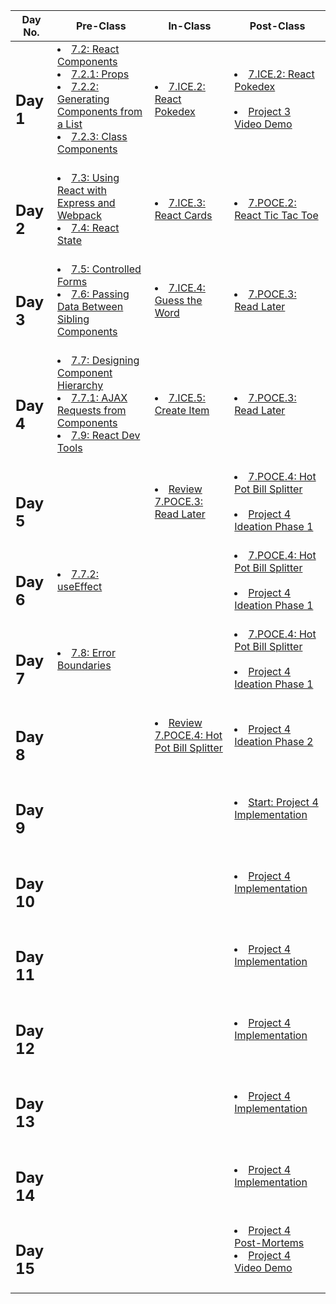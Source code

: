 |Day No.|Pre-Class|In-Class|Post-Class|
| --- | --- | --- | --- |
|<h2>Day 1</h2>|<li>[7.2: React Components](day1/preclass/7.2-react-components.md)</li><li>[7.2.1: Props](day1/preclass/7.2.1-props.md)</li><li>[7.2.2: Generating Components from a List](day1/preclass/7.2.2-generating-components-from-a-list.md)</li><li>[7.2.3: Class Components](day1/preclass/7.2.3-class-components.md)</li><br>|<li>[7.ICE.2: React Pokedex](day1/inclass/7.ice.2-pokedex.md)</li><br>|<li>[7.ICE.2: React Pokedex](day1/postclass/7.ice.2-pokedex.md)</li><br><li>[Project 3 Video Demo](day1/postclass/project-3-full-stack-game.md)</li><br>|
|<h2>Day 2</h2>|<li>[7.3: Using React with Express and Webpack](day2/preclass/7.3-using-react-with-express-and-webpack.md)</li><li>[7.4: React State](day2/preclass/7.4-react-state.md)</li><br>|<li>[7.ICE.3: React Cards](day2/inclass/7.ice.3-react-cards.md)</li><br>|<li>[7.POCE.2: React Tic Tac Toe](day2/postclass/7.poce.2-react-tic-tac-toe.md)</li><br>|
|<h2>Day 3</h2>|<li>[7.5: Controlled Forms](day3/preclass/7.5-controlled-forms.md)</li><li>[7.6: Passing Data Between Sibling Components](day3/preclass/7.6-passing-data-between-sibling-components.md)</li><br>|<li>[7.ICE.4: Guess the Word](day3/inclass/7.ice.4-guess-the-word.md)</li><br>|<li>[7.POCE.3: Read Later](day3/postclass/7.poce.3-read-later.md)</li><br>|
|<h2>Day 4</h2>|<li>[7.7: Designing Component Hierarchy](day4/preclass/7.7-designing-component-hierarchy.md)</li><li>[7.7.1: AJAX Requests from Components](day4/preclass/7.7.1-ajax-requests-from-components.md)</li><li>[7.9: React Dev Tools](day4/preclass/7.9-react-dev-tools.md)</li><br>|<li>[7.ICE.5: Create Item](day4/inclass/7.ice.5-create-item.md)</li><br>|<li>[7.POCE.3: Read Later](day4/postclass/7.poce.3-read-later.md)</li><br>|
|<h2>Day 5</h2>|<br>|<li>[Review 7.POCE.3: Read Later](day5/inclass/7.poce.3-read-later.md)</li><br>|<li>[7.POCE.4: Hot Pot Bill Splitter](day5/postclass/7.poce.4-hot-pot-bill-splitter.md)</li><br><li>[Project 4 Ideation Phase 1](day5/postclass/project-4-full-stack-react-app.md)</li><br>|
|<h2>Day 6</h2>|<li>[7.7.2: useEffect](day6/preclass/7.7.2-useeffect.md)</li><br>|<br>|<li>[7.POCE.4: Hot Pot Bill Splitter](day6/postclass/7.poce.4-hot-pot-bill-splitter.md)</li><br><li>[Project 4 Ideation Phase 1](day6/postclass/project-4-full-stack-react-app.md)</li><br>|
|<h2>Day 7</h2>|<li>[7.8: Error Boundaries](day7/preclass/7.8-error-boundaries.md)</li><br>|<br>|<li>[7.POCE.4: Hot Pot Bill Splitter](day7/postclass/7.poce.4-hot-pot-bill-splitter.md)</li><br><li>[Project 4 Ideation Phase 1](day7/postclass/project-4-full-stack-react-app.md)</li><br>|
|<h2>Day 8</h2>|<br>|<li>[Review 7.POCE.4: Hot Pot Bill Splitter](day8/inclass/course-methodology.md)</li><br>|<li>[Project 4 Ideation Phase 2](day8/postclass/project-4-full-stack-react-app.md)</li><br>|
|<h2>Day 9</h2>|<br>|<br>|<li>[Start: Project 4 Implementation](day9/postclass/project-4-full-stack-react-app.md)</li><br>|
|<h2>Day 10</h2>|<br>|<br>|<li>[Project 4 Implementation](day10/postclass/project-4-full-stack-react-app.md)</li><br>|
|<h2>Day 11</h2>|<br>|<br>|<li>[Project 4 Implementation](day11/postclass/project-4-full-stack-react-app.md)</li><br>|
|<h2>Day 12</h2>|<br>|<br>|<li>[Project 4 Implementation](day12/postclass/project-4-full-stack-react-app.md)</li><br>|
|<h2>Day 13</h2>|<br>|<br>|<li>[Project 4 Implementation](day13/postclass/project-4-full-stack-react-app.md)</li><br>|
|<h2>Day 14</h2>|<br>|<br>|<li>[Project 4 Implementation](day14/postclass/project-4-full-stack-react-app.md)</li><br>|
|<h2>Day 15</h2>|<br>|<br>|<li>[Project 4 Post-Mortems](day15/postclass/course-methodology.md)</li><li>[Project 4 Video Demo](day15/postclass/project-4-full-stack-react-app.md)</li><br>|

